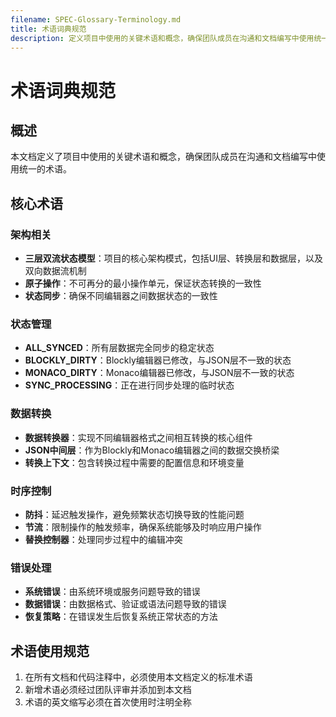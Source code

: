 ```yaml
---
filename: SPEC-Glossary-Terminology.md
title: 术语词典规范
description: 定义项目中使用的关键术语和概念，确保团队成员在沟通和文档编写中使用统一的术语
---
```

# 术语词典规范

## 概述
本文档定义了项目中使用的关键术语和概念，确保团队成员在沟通和文档编写中使用统一的术语。

## 核心术语

### 架构相关
- **三层双流状态模型**：项目的核心架构模式，包括UI层、转换层和数据层，以及双向数据流机制
- **原子操作**：不可再分的最小操作单元，保证状态转换的一致性
- **状态同步**：确保不同编辑器之间数据状态的一致性

### 状态管理
- **ALL_SYNCED**：所有层数据完全同步的稳定状态
- **BLOCKLY_DIRTY**：Blockly编辑器已修改，与JSON层不一致的状态
- **MONACO_DIRTY**：Monaco编辑器已修改，与JSON层不一致的状态
- **SYNC_PROCESSING**：正在进行同步处理的临时状态

### 数据转换
- **数据转换器**：实现不同编辑器格式之间相互转换的核心组件
- **JSON中间层**：作为Blockly和Monaco编辑器之间的数据交换桥梁
- **转换上下文**：包含转换过程中需要的配置信息和环境变量

### 时序控制
- **防抖**：延迟触发操作，避免频繁状态切换导致的性能问题
- **节流**：限制操作的触发频率，确保系统能够及时响应用户操作
- **替换控制器**：处理同步过程中的编辑冲突

### 错误处理
- **系统错误**：由系统环境或服务问题导致的错误
- **数据错误**：由数据格式、验证或语法问题导致的错误
- **恢复策略**：在错误发生后恢复系统正常状态的方法

## 术语使用规范
1. 在所有文档和代码注释中，必须使用本文档定义的标准术语
2. 新增术语必须经过团队评审并添加到本文档
3. 术语的英文缩写必须在首次使用时注明全称
